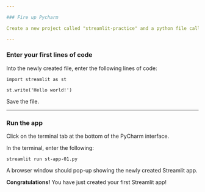 ```yaml
---

### Fire up Pycharm

Create a new project called "streamlit-practice" and a python file called `st-app-01.py`

---
```


### Enter your first lines of code

Into the newly created file, enter the following lines of code:

```
import streamlit as st

st.write('Hello world!')
```

Save the file.

---

### Run the app

Click on the terminal tab at the bottom of the PyCharm interface. 

In the terminal, enter the following:

```
streamlit run st-app-01.py
```

A browser window should pop-up showing the newly created Streamlit app.

**Congratulations!** You have just created your first Streamlit app!
